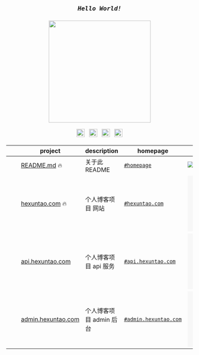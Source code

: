 


<h2></h2>

<h3 align="center">
  <i>
    <samp>
      Hello World! 
    </samp>
  </i>
</h3>

<h3 align="center">
  <img src="https://media.giphy.com/media/SWoSkN6DxTszqIKEqv/giphy.gif" height="275" />
</h3>


<p align="center">
  <a href="https://hexuntao.com"><img
    alt="blog"
    height="22px"
    src="https://p3-juejin.byteimg.com/tos-cn-i-k3u1fbpfcp/45684d8c7ffa47e7a46482a017be1897~tplv-k3u1fbpfcp-zoom-1.image"
  /></a>
  <span>&nbsp;</span>
  <a href="https://www.linkedin.com/in/hexuntao"><img
    alt="linkedin"
    height="22px"
    src="https://p3-juejin.byteimg.com/tos-cn-i-k3u1fbpfcp/1b0e81a1ed6f419a86966774ab921739~tplv-k3u1fbpfcp-zoom-1.image"
  /></a>
  <span>&nbsp;</span>
  <a href="https://www.youtube.com/@hexuntao2112"><img
    alt="youtube"
    height="22px"
    src="https://p3-juejin.byteimg.com/tos-cn-i-k3u1fbpfcp/68504aa6669045e9a6a1c44cfe09e99e~tplv-k3u1fbpfcp-zoom-1.image"
  /></a>
  <span>&nbsp;</span>
  <a href="https://juejin.cn/user/4068622145698077"><img
    alt="juejin"
    height="22px"
    src="https://p3-juejin.byteimg.com/tos-cn-i-k3u1fbpfcp/3a0c7bd0ac1f4356ba621f5c8464b7e4~tplv-k3u1fbpfcp-zoom-1.image"
  /></a>
</p>


<h4></h4>

  
| &nbsp; | project | description | homepage | last commit | version
| --- | --- | --- | --- | --- | --- 
| <a href="https://docs.github.com/en/account-and-profile/setting-up-and-managing-your-github-profile/customizing-your-profile/managing-your-profile-readme#gh-light-mode-only"><img src="https://p3-juejin.byteimg.com/tos-cn-i-k3u1fbpfcp/36583021146a4b16b259d664391503cb~tplv-k3u1fbpfcp-zoom-1.image" height="16px" /></a><a href="https://docs.github.com/en/account-and-profile/setting-up-and-managing-your-github-profile/customizing-your-profile/managing-your-profile-readme#gh-dark-mode-only"><img src="https://p3-juejin.byteimg.com/tos-cn-i-k3u1fbpfcp/7e99c14adc0142bf966b7ea6154afd1f~tplv-k3u1fbpfcp-zoom-1.image" height="16px" /></a> | [README.md]([https://github.com/hexuntao/hexuntao/README.md](https://github.com/hexuntao/hexuntao/blob/main/README.md)) 🔥| 关于此 README | [`#homepage`](https://github.hexuntao/hexuntao/readme-md)  | [![GitHub last commit](https://img.shields.io/github/last-commit/hexuntao/hexuntao?style=flat&label=last)](https://github.com/hexuntao/hexuntao/commits) | -
|<img src="https://camo.githubusercontent.com/af62ae4dacc872199b52a4cb8a43e16214e2d68c70341b09e0dd713f10a4c676/68747470733a2f2f63646e2e6a7364656c6976722e6e65742f67682f7375726d6f6e2d6368696e612f7375726d6f6e2d6368696e61406d61696e2f69636f6e732f72656163742e737667" height="14px" /> | [hexuntao.com](https://github.com/hexuntao/hexuntao.com) 🔥 | 个人博客项目 网站 | [`#hexuntao.com`](https://hexuntao.com) | [![GitHub last commit](https://img.shields.io/github/last-commit/hexuntao/hexuntao.com?style=flat&label=last)](https://github.com/hexuntao/hexuntao.com/commits) | ![GitHub package version](https://img.shields.io/github/package-json/v/hexuntao/hexuntao.com/main?style=flat&label=&labelColor=555&logo=github)
|<a href="https://github.com/nestjs"><img src="https://cdn.jsdelivr.net/gh/surmon-china/surmon-china@main/icons/nestjs.svg" height="15px" /></a> | [api.hexuntao.com](https://github.com/hexuntao/api.hexuntao.com) | 个人博客项目 api 服务 | [`#api.hexuntao.com`](https://api.hexuntao.com) | [![GitHub last commit](https://img.shields.io/github/last-commit/hexuntao/api.hexuntao.com?style=flat&label=last)](https://github.com/hexuntao/api.hexuntao.com/commits) | ![GitHub package version](https://img.shields.io/github/package-json/v/hexuntao/api.hexuntao.com/main?style=flat&label=&labelColor=555&logo=github)
|<img src="https://camo.githubusercontent.com/af62ae4dacc872199b52a4cb8a43e16214e2d68c70341b09e0dd713f10a4c676/68747470733a2f2f63646e2e6a7364656c6976722e6e65742f67682f7375726d6f6e2d6368696e612f7375726d6f6e2d6368696e61406d61696e2f69636f6e732f72656163742e737667" height="14px" /> | [admin.hexuntao.com](https://github.com/hexuntao/admin.hexuntao.com) | 个人博客项目 admin 后台 | [`#admin.hexuntao.com`](https://admin.hexuntao.com) | [![GitHub last commit](https://img.shields.io/github/last-commit/hexuntao/admin.hexuntao.com?style=flat&label=last)](https://github.com/hexuntao/admin.hexuntao.com/commits) | ![GitHub package version](https://img.shields.io/github/package-json/v/hexuntao/admin.hexuntao.com/main?style=flat&label=&labelColor=555&logo=github)


